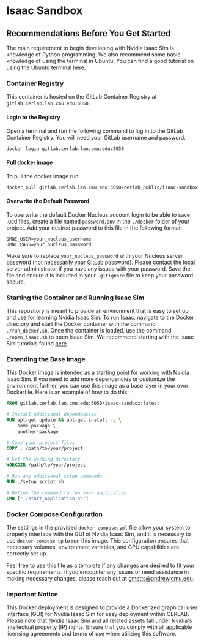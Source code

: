 # Isaac Sandbox

## Recommendations Before You Get Started
The main requirement to begin developing with Nvidia Isaac Sim is knowledge of Python programming. We also recommend some basic knowledge of using the terminal in Ubuntu. You can find a good tutorial on using the Ubuntu terminal [here](https://ubuntu.com/tutorials/command-line-for-beginners#3-opening-a-terminal).

### Container Registry
This container is hosted on the GitLab Container Registry at `gitlab.cerlab.lan.cmu.edu:5050`.

#### Login to the Registry
Open a terminal and run the following command to log in to the GitLab Container Registry. You will need your GitLab username and password.

```bash
docker login gitlab.cerlab.lan.cmu.edu:5050
```
#### Pull docker image
To pull the docker image run 

```bash
docker pull gitlab.cerlab.lan.cmu.edu:5050/cerlab_public/isaac-sandbox
```


#### Overwrite the Default Password
To overwrite the default Docker Nucleus account login to be able to save .usd files, create a file named `password.env` in the `./docker` folder of your project. Add your desired password to this file in the following format:

```plaintext
OMNI_USER=your_nucleus_username
OMNI_PASS=your_nucleus_password
```

Make sure to replace `your_nucleus_password` with your Nucleus server password (not necessarily your GitLab password). Please contact the local server administrator if you have any issues with your password. Save the file and ensure it is included in your `.gitignore` file to keep your password secure.

### Starting the Container and Running Isaac Sim
This repository is meant to provide an environment that is easy to set up and use for learning Nvidia Isaac Sim. To run Isaac, navigate to the Docker directory and start the Docker container with the command `./run_docker.sh`. Once the container is loaded, use the command `./open_isaac.sh` to open Isaac Sim. We recommend starting with the Isaac Sim tutorials found [here](https://docs.omniverse.nvidia.com/isaacsim/latest/introductory_tutorials/tutorial_intro_interface.html).

### Extending the Base Image

This Docker image is intended as a starting point for working with Nvidia Isaac Sim. If you need to add more dependencies or customize the environment further, you can use this image as a base layer in your own Dockerfile. Here is an example of how to do this:

```Dockerfile
FROM gitlab.cerlab.lan.cmu.edu:5050/isaac-sandbox:latest

# Install additional dependencies
RUN apt-get update && apt-get install -y \
    some-package \
    another-package

# Copy your project files
COPY . /path/to/your/project

# Set the working directory
WORKDIR /path/to/your/project

# Run any additional setup commands
RUN ./setup_script.sh

# Define the command to run your application
CMD ["./start_application.sh"]
```

### Docker Compose Configuration

The settings in the provided `docker-compose.yml` file allow your system to properly interface with the GUI of Nvidia Isaac Sim, and it is necessary to use `docker-compose up` to run this image. This configuration ensures that necessary volumes, environment variables, and GPU capabilities are correctly set up.

Feel free to use this file as a template if any changes are desired to fit your specific requirements. If you encounter any issues or need assistance in making necessary changes, please reach out at gmetts@andrew.cmu.edu.

### Important Notice

This Docker deployment is designed to provide a Dockerized graphical user interface (GUI) for Nvidia Isaac Sim for easy deployment within CERLAB. Please note that Nvidia Isaac Sim and all related assets fall under Nvidia's intellectual property (IP) rights. Ensure that you comply with all applicable licensing agreements and terms of use when utilizing this software.